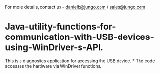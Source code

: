 For more details, contact us - danielb@jungo.com / sales@jungo.com


# Java-utility-functions-for-communication-with-USB-devices-using-WinDriver-s-API.
This is a diagnostics application for accessing the USB device. * The code accesses the hardware via WinDriver functions.
